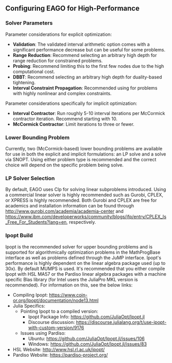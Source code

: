 ## Configuring EAGO for High-Performance

### Solver Parameters

Parameter considerations for explicit optimization:
- **Validation**: The validated interval arithmetic option comes with a
                  significant performance decrease but can be useful for some
                  problems.
- **Range Reduction**: Recommend selecting an arbitrary high depth for range reduction for constrained problems.
- **Probing**: Recommend limiting this to the first few nodes due to the high computational cost.
- **DBBT**: Recommend selecting an arbitrary high depth for duality-based tightening.
- **Interval Constraint Propagation**: Recommended using for problems with highly nonlinear and complex constraints.

Parameter considerations specifically for implicit optimization:
- **Interval Contractor**: Run roughly 5-10 interval iterations per McCormick contractor iteration. Recommend starting with 10.
- **McCormick Contractor**: Limit iterations to three or fewer.

### Lower Bounding Problem

Currently, two (McCormick-based) lower bounding problems are available for use
in both the explicit and implicit formulations: an LP solve and a solve via
SNOPT. Using either problem type is recommended and the correct choice will
depend on the specific problem being solve.

### LP Solver Selection

By default, EAGO uses Clp for solving linear subproblems introduced. Using a
commercial linear solver is highly recommended such as Gurobi, CPLEX, or XPRESS
is highly recommended. Both Gurobi and CPLEX are free for academics and
installation information can be found through http://www.gurobi.com/academia/academia-center and
https://www.ibm.com/developerworks/community/blogs/jfp/entry/CPLEX_Is_Free_For_Students?lang=en, respectively.  

### Ipopt Build

Ipopt is the recommended solver for upper bounding problems and is supported for
algorithmically optimization problems in the MathProgBase interface as well as
problems defined through the JuMP interface. Ipopt's performance is highly
dependent on the linear algebra package used (up to 30x). By default MUMPS is used.
It's recommended that you either compile Ipopt with HSL MA57 or the Pardiso linear
algebra packages with a machine specific Blas library (for Intel users the JuliaPro
MKL version is recommended). For information on this, see the below links:

- Compiling Ipopt: https://www.coin-or.org/Ipopt/documentation/node13.html
- Julia Specifics:
   - Pointing Ipopt to a compiled version:
      - Ipopt Package Info: https://github.com/JuliaOpt/Ipopt.jl
      - Discourse discussion: https://discourse.julialang.org/t/use-ipopt-with-custom-version/9176
   - Issues using Pardiso:
      - Ubuntu: https://github.com/JuliaOpt/Ipopt.jl/issues/106
      - Windows: https://github.com/JuliaOpt/Ipopt.jl/issues/83
- HSL Website: http://www.hsl.rl.ac.uk/ipopt/
- Pardiso Website: https://pardiso-project.org/
